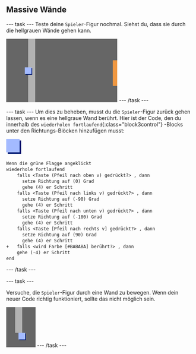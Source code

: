 ## Massive Wände

--- task --- Teste deine `Spieler`-Figur nochmal. Siehst du, dass sie durch die hellgrauen Wände gehen kann.

![Screenshot](images/world-walls.png) --- /task ---

--- task --- Um dies zu beheben, musst du die `Spieler`-Figur zurück gehen lassen, wenn es eine hellgraue Wand berührt. Hier ist der Code, den du innerhalb des `wiederholen fortlaufend`{:class="block3control"} -Blocks unter den Richtungs-Blöcken hinzufügen musst:

![player](images/player.png)

```blocks3
Wenn die grüne Flagge angeklickt
wiederhole fortlaufend 
    falls <Taste (Pfeil nach oben v) gedrückt?> , dann 
      setze Richtung auf (0) Grad
      gehe (4) er Schritt
    falls <Taste (Pfeil nach links v) gedrückt?> , dann 
      setze Richtung auf (-90) Grad
      gehe (4) er Schritt
    falls <Taste (Pfeil nach unten v) gedrückt?> , dann 
      setze Richtung auf (-180) Grad
      gehe (4) er Schritt
    falls <Taste [Pfeil nach rechts v] gedrückt?> , dann 
      setze Richtung auf (90) Grad
      gehe (4) er Schritt
+   falls <wird Farbe [#BABABA] berührt?> , dann 
    gehe (-4) er Schritt
end
```

--- /task ---

--- task ---

Versuche, die `Spieler`-Figur durch eine Wand zu bewegen. Wenn dein neuer Code richtig funktioniert, sollte das nicht möglich sein.

![Screenshot](images/world-walls-test.png) --- /task ---